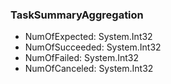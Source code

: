 ### TaskSummaryAggregation
- NumOfExpected: System.Int32
- NumOfSucceeded: System.Int32
- NumOfFailed: System.Int32
- NumOfCanceled: System.Int32
